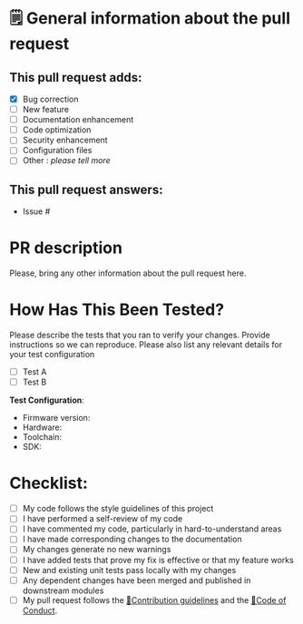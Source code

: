 # 🗒️ General information about the pull request
## This pull request adds:

* [x] Bug correction
* [ ] New feature
* [ ] Documentation enhancement
* [ ] Code optimization
* [ ] Security enhancement
* [ ] Configuration files
* [ ] Other : _please tell more_

## This pull request answers:
- Issue #

# PR description

Please, bring any other information about the pull request here.

# How Has This Been Tested?

Please describe the tests that you ran to verify your changes. Provide instructions so we can reproduce. Please also list any relevant details for your test configuration

- [ ] Test A
- [ ] Test B

**Test Configuration**:
* Firmware version:
* Hardware:
* Toolchain:
* SDK:

# Checklist:

- [ ] My code follows the style guidelines of this project
- [ ] I have performed a self-review of my code
- [ ] I have commented my code, particularly in hard-to-understand areas
- [ ] I have made corresponding changes to the documentation
- [ ] My changes generate no new warnings
- [ ] I have added tests that prove my fix is effective or that my feature works
- [ ] New and existing unit tests pass locally with my changes
- [ ] Any dependent changes have been merged and published in downstream modules
- [ ] My pull request follows the [📜Contribution guidelines](https://github.com/Stonks-Life-Inc/.github/blob/main/CONTRIBUTING.md) and the [📕Code of Conduct](https://github.com/Stonks-Life-Inc/.github/blob/main/CODE_OF_CONDUCT.md).
